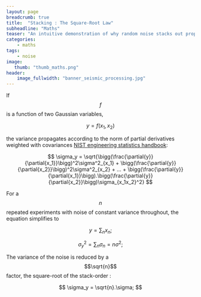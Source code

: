 ```yaml
---
layout: page
breadcrumb: true
title:  "Stacking : The Square-Root Law"
subheadline: "Maths"
teaser: "An intuitive demonstration of why random noise stacks out proportionally to the square-root of the stacking fold."
categories:
    - maths
tags:
    - noise
image:
   thumb: "thumb_maths.png"
header:
    image_fullwidth: "banner_seismic_processing.jpg"
---
```


If $$f$$ is a function of two Gaussian variables,

$$
y = f(x_1,x_2)
$$

the variance propagates according to the norm of partial derivatives weighted with covariances [NIST engineering statistics handbook](http://www.itl.nist.gov/div898/handbook/):

$$
\sigma_y = \sqrt{\bigg(\frac{\partial{y}}{\partial{x_1}}\bigg)^2\sigma^2_{x_1} + \bigg(\frac{\partial{y}}{\partial{x_2}}\bigg)^2\sigma^2_{x_2} + ... + \bigg(\frac{\partial{y}}{\partial{x_1}}\bigg).\bigg(\frac{\partial{y}}{\partial{x_2}}\bigg)\sigma_{x_1x_2}^2}
$$

For a $$n$$ repeated experiments with noise of constant variance throughout, the equation simplifies to 

$$
y = \sum_n{x_n};
$$

$$
\sigma_y^2 = \sum_n{\sigma_n} = n\sigma^2;
$$

The variance of the noise is reduced by a $$\sqrt{n}$$ factor, the square-root of the stack-order :

$$
\sigma_y = \sqrt{n}.\sigma;
$$

